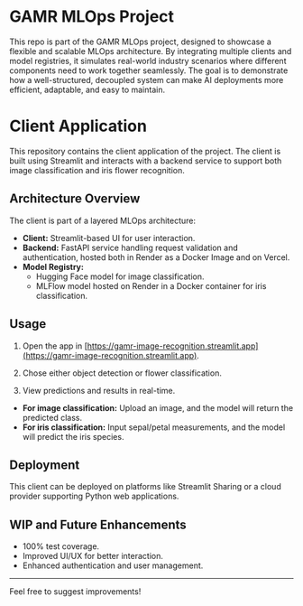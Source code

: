 # GAMR MLOps Project

This repo is part of the GAMR MLOps project, designed to showcase a flexible and scalable MLOps architecture. By integrating multiple clients and model registries, it simulates real-world industry scenarios where different components need to work together seamlessly. The goal is to demonstrate how a well-structured, decoupled system can make AI deployments more efficient, adaptable, and easy to maintain.

# Client Application

This repository contains the client application of the project. The client is built using Streamlit and interacts with a backend service to support both image classification and iris flower recognition.

## Architecture Overview
The client is part of a layered MLOps architecture:
- **Client:** Streamlit-based UI for user interaction.
- **Backend:** FastAPI service handling request validation and authentication, hosted both in Render as a Docker Image and on Vercel.
- **Model Registry:**
  - Hugging Face model for image classification.
  - MLFlow model hosted on Render in a Docker container for iris classification.

## Usage

1. Open the app in [https://gamr-image-recognition.streamlit.app](https://gamr-image-recognition.streamlit.app).

2. Chose either object detection or flower classification.

3. View predictions and results in real-time.

- **For image classification:** Upload an image, and the model will return the predicted class.
- **For iris classification:** Input sepal/petal measurements, and the model will predict the iris species.

## Deployment
This client can be deployed on platforms like Streamlit Sharing or a cloud provider supporting Python web applications.

## WIP and Future Enhancements
- 100% test coverage.
- Improved UI/UX for better interaction.
- Enhanced authentication and user management.

---

Feel free to suggest improvements!
